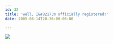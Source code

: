 ```yaml
---
id: 32
title: 'well, I&#8217;m officially registered!'
date: 2005-08-14T20:36:00-06:00

---
```

![](http://adisney.images.go.com/Images/I-Catalog/DS/Misc/Promotions/Marathon05/marathon_header.gif)